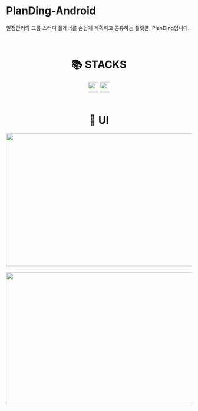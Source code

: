 # PlanDing-Android
일정관리와 그룹 스터디 플래너를 손쉽게 계획하고 공유하는 플랫폼, PlanDing입니다.

<br>

<div align="center"><h1>📚 STACKS</h1></div>

<div align="center"> 
  <img src="https://img.shields.io/badge/Android-3DDC84?style=flat-square&logo=android&logoColor=white" height="28px"/>
  <img src="https://img.shields.io/badge/Jetpack Compose-4285F4?style=flat-square&logo=android&logoColor=white" height="28px" />
</div>

<br>

<div align="center"><h1>🎨 UI</h1></div>

<div align="center">
  <div>
    <img src="https://github.com/user-attachments/assets/b0b1b483-b126-4c69-aa18-d0fcd1b38874" width="600px" height="360px">
  </div>
  <br>
  <div>
    <img src="https://github.com/user-attachments/assets/afd4d7d7-f1d8-4410-8731-7d7e40148c57" width="600px" height="360px">
  </div>
</div>
